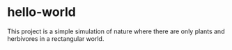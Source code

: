 # hello-world
This project is a simple simulation of nature where there are only plants and herbivores in a rectangular world.
